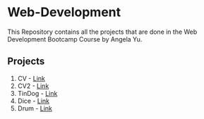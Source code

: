 # Web-Development

This Repository contains all the projects that are done in the Web Development Bootcamp Course by Angela Yu. 

## Projects

1. CV - [Link](https://god-of-mischief.github.io/Web-Development/cv/index.html)
2. CV2 - [Link](https://god-of-mischief.github.io/Web-Development/cv2/index.html)
3. TinDog - [Link](https://god-of-mischief.github.io/Web-Development/TinDog/index.html)
4. Dice - [Link](https://god-of-mischief.github.io/Web-Development/Dice/index.html)
5. Drum - [Link](https://god-of-mischief.github.io/Web-Development/Drum/index.html)
